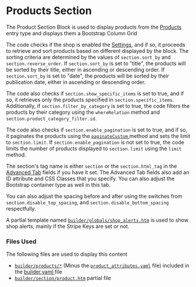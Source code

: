 # Products Section

The Product Section Block is used to display products from the [Products ](../../shop/products.md)entry type and displays them a Bootstrap Column Grid

The code checks if the shop is enabled the [Settings](../../settings.md), and if so, it proceeds to retrieve and sort products based on different displayed by the block. The sorting criteria are determined by the values of `section.sort_by` and `section.reverse_order`. If `section.sort_by` is set to "title", the products will be sorted by their title, either in ascending or descending order. If `section.sort_by` is set to "date", the products will be sorted by their publication date, either in ascending or descending order.

The code also checks if `section.show_specific_items` is set to true, and if so, it retrieves only the products specified in `section.specific_items`. Additionally, if `section.filter_by_category` is set to true, the code filters the products by their category using the `whereRelation` method and `section.product_category_filter.id`.

The code also checks if `section.enable_pagination` is set to true, and if so, it paginates the products using the [`paginateCustom` ](https://docs.octobercms.com/3.x/cms/features/pagination.html#multiple-pagination-instances)method and sets the limit to `section.limit`. If `section.enable_pagination` is not set to true, the code limits the number of products displayed to `section.limit` using the `limit` method.

The section's tag name is either `section` or the `section.html_tag` in the [Advanced Tab](section/advanced-tab.md) fields if you have it set. The Advanced Tab fields also add an ID attribute and CSS Classes that you specify. You can also adjust the Bootstrap container type as well in this tab.&#x20;

You can also adjust the spacing before and after using the switches from `section.disable_top_spacing`, and `section.disable_bottom_spacing` respectfully.

A partial template named [`builder/globals/shop_alerts.htm`](https://github.com/artistro08/tailor-starter/blob/main/partials/builder/globals/shop\_alerts.htm) is used to show shop alerts, mainly if the Stripe Keys are set or not.&#x20;

### Files Used

The following files are used to display this content

* [`builder/products/*`](https://github.com/artistro08/tailor-starter/tree/main/seeds/blueprints/content/mixins/builder/products) (Minus the [`product_attributes.yaml`](https://github.com/artistro08/tailor-starter/blob/main/seeds/blueprints/content/mixins/builder/products/product\_attributes.yaml) file) included in the [builder.yaml ](https://github.com/artistro08/tailor-starter/blob/542d106a4c08bf56811491d8aa5cacbdfbd62159/seeds/blueprints/content/mixins/builder/builder.yaml#L14)file
* [`builder/section/product.htm`](https://github.com/artistro08/tailor-starter/blob/main/partials/builder/columns/products.htm) partial file
